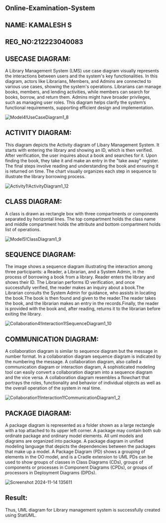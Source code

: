 ## Online-Examination-System
## NAME: KAMALESH S
## REG_NO:212223040083
## USECASE DIAGRAM:
A Library Management System (LMS) use case diagram visually represents the interactions between users and the system's key functionalities. In this diagram, actors like Librarians, Members, and Admins are connected to various use cases, showing the system's operations. Librarians can manage books, members, and lending activities, while members can search for books, borrow, and return them. Admins might have broader privileges, such as managing user roles. This diagram helps clarify the system’s functional requirements, supporting efficient design and implementation. 

![Model4!UseCaseDiagram1_8](https://github.com/user-attachments/assets/2248a7f1-db22-4563-af05-3b5f8f9a2450)

## ACTIVITY DIAGRAM:
This diagram depicts the Activity diagram of Libary Management System. It starts with entering the library and showing an ID, which is then verified. After verification, the user inquires about a book and searches for it. Upon finding the book, they take it and make an entry in the "take away" register. The final steps involve reading and understanding the book and ensuring it is returned on time. The chart visually organizes each step in sequence to illustrate the library borrowing process.

![Activity1!ActivityDiagram1_12](https://github.com/user-attachments/assets/fa81543a-b86c-4dfc-8526-90c22fd83a1a)


## CLASS DIAGRAM:
A class is drawn as rectangle box with three compartments or components separated by horizontal lines. The top compartment holds the class name and middle compartment holds the attribute and bottom compartment holds list of operations.

![Model5!ClassDiagram1_9](https://github.com/user-attachments/assets/93fc6d0b-59f6-42ec-8bd4-74f45f21df14)

## SEQUENCE DIAGRAM:
The image shows a sequence diagram illustrating the interaction among three participants: a Reader, a Librarian, and a System Admin, in the process of borrowing a book from a library.
Reader enters the library and shows their ID. The Librarian performs ID verification, and once successfully verified, the reader makes an inquiry about a book.The Librarian consults the System Admin for guidance, who assists in locating the book.The book is then found and given to the reader.The reader takes the book, and the librarian makes an entry in the records.Finally, the reader is provided with the book and, after reading, returns it to the librarian before exiting the library.

![Collaboration4!Interaction1!SequenceDiagram1_10](https://github.com/user-attachments/assets/6b5501fd-ce62-4c78-bdba-5c4a6c5ce048)


## COMMUNICATION DIAGRAM:
A collaboration diagram is similar to sequence diagram but the message in number format. In a collaboration diagram sequence diagram is indicated by the numbering the message. A collaboration diagram, also called a communication diagram or interaction diagram, A sophisticated modeling tool can easily convert a collaboration diagram into a sequence diagram and the vice versa. A collaboration diagram resembles a flowchart that portrays the roles, functionality and behavior of individual objects as well as the overall operation of the system in real time.

![Collaboration1!Interaction1!CommunicationDiagram1_2](https://github.com/user-attachments/assets/525173e5-e936-4745-9956-c536db7d4070)

## PACKAGE DIAGRAM:
A package diagram is represented as a folder shown as a large rectangle with a top attached to its upper left corner. A package may contain both sub ordinate package and ordinary model elements. All uml models and diagrams are organized into package. A package diagram in unified modeling language that depicts the dependencies between the packages that make up a model. A Package Diagram (PD) shows a grouping of elements in the OO model, and is a Cradle extension to UML PDs can be used to show groups of classes in Class Diagrams (CDs), groups of components or processes in Component Diagrams (CPDs), or groups of processors in Deployment Diagrams (DPDs).

![Screenshot 2024-11-14 135611](https://github.com/user-attachments/assets/f897fe23-e0fd-4630-ae95-67712deb00d7)


## Result:
Thus, UML diagram for Library management system is successfully created using StatUML.

